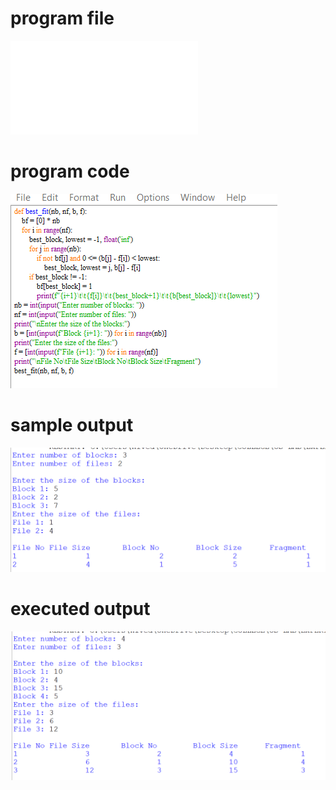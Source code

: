 
# program file
![program file](best_fit_563.py)

# program code 
![program code](Best_fit_CODE_563.png)

# sample output
![sample output](Best_fit_IO_563.png)

# executed output
![executed output](Best_fit_EO_563.png)

